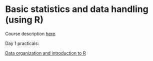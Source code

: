 # Basic statistics and data handling (using R)

Course description [here](https://www.training.cam.ac.uk/event/2034285).


Day 1 practicals: 

[Data organization and introduction to R](https://github.com/tavareshugo/winter-school2016/blob/day1-hugo/Day1/day1_slides.html)

